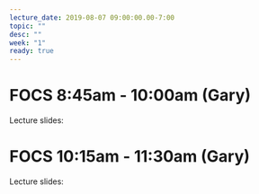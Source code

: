 ```yaml
---
lecture_date: 2019-08-07 09:00:00.00-7:00
topic: ""
desc: ""
week: "1"
ready: true
---
```


# FOCS 8:45am - 10:00am (Gary)

Lecture slides: 




# FOCS 10:15am - 11:30am (Gary)

Lecture slides: 